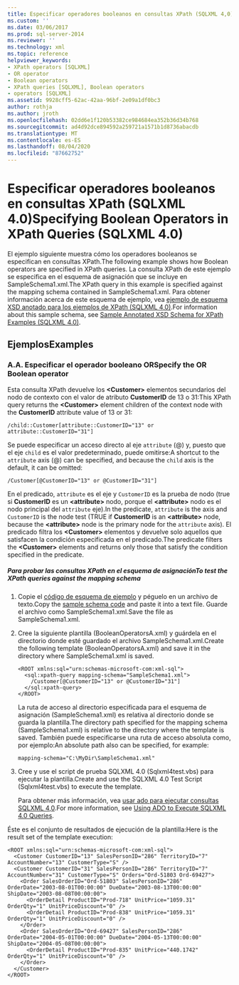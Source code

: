 ```yaml
---
title: Especificar operadores booleanos en consultas XPath (SQLXML 4,0) | Microsoft Docs
ms.custom: ''
ms.date: 03/06/2017
ms.prod: sql-server-2014
ms.reviewer: ''
ms.technology: xml
ms.topic: reference
helpviewer_keywords:
- XPath operators [SQLXML]
- OR operator
- Boolean operators
- XPath queries [SQLXML], Boolean operators
- operators [SQLXML]
ms.assetid: 9928cff5-62ac-42aa-96bf-2e09a1df0bc3
author: rothja
ms.author: jroth
ms.openlocfilehash: 02dd6e1f120b53382ce984684ea352b36d34b768
ms.sourcegitcommit: ad4d92dce894592a259721a1571b1d8736abacdb
ms.translationtype: MT
ms.contentlocale: es-ES
ms.lasthandoff: 08/04/2020
ms.locfileid: "87662752"
---
```

# <a name="specifying-boolean-operators-in-xpath-queries-sqlxml-40"></a><span data-ttu-id="b49c0-102">Especificar operadores booleanos en consultas XPath (SQLXML 4.0)</span><span class="sxs-lookup"><span data-stu-id="b49c0-102">Specifying Boolean Operators in XPath Queries (SQLXML 4.0)</span></span>
  <span data-ttu-id="b49c0-103">El ejemplo siguiente muestra cómo los operadores booleanos se especifican en consultas XPath.</span><span class="sxs-lookup"><span data-stu-id="b49c0-103">The following example shows how Boolean operators are specified in XPath queries.</span></span> <span data-ttu-id="b49c0-104">La consulta XPath de este ejemplo se especifica en el esquema de asignación que se incluye en SampleSchema1.xml.</span><span class="sxs-lookup"><span data-stu-id="b49c0-104">The XPath query in this example is specified against the mapping schema contained in SampleSchema1.xml.</span></span> <span data-ttu-id="b49c0-105">Para obtener información acerca de este esquema de ejemplo, vea [ejemplo de esquema XSD anotado para los ejemplos de XPath &#40;SQLXML 4,0&#41;](sample-annotated-xsd-schema-for-xpath-examples-sqlxml-4-0.md).</span><span class="sxs-lookup"><span data-stu-id="b49c0-105">For information about this sample schema, see [Sample Annotated XSD Schema for XPath Examples &#40;SQLXML 4.0&#41;](sample-annotated-xsd-schema-for-xpath-examples-sqlxml-4-0.md).</span></span>  
  
## <a name="examples"></a><span data-ttu-id="b49c0-106">Ejemplos</span><span class="sxs-lookup"><span data-stu-id="b49c0-106">Examples</span></span>  
  
### <a name="a-specify-the-or-boolean-operator"></a><span data-ttu-id="b49c0-107">A.</span><span class="sxs-lookup"><span data-stu-id="b49c0-107">A.</span></span> <span data-ttu-id="b49c0-108">Especificar el operador booleano OR</span><span class="sxs-lookup"><span data-stu-id="b49c0-108">Specify the OR Boolean operator</span></span>  
 <span data-ttu-id="b49c0-109">Esta consulta XPath devuelve los **\<Customer>** elementos secundarios del nodo de contexto con el valor de atributo **CustomerID** de 13 o 31:</span><span class="sxs-lookup"><span data-stu-id="b49c0-109">This XPath query returns the **\<Customer>** element children of the context node with the **CustomerID** attribute value of 13 or 31:</span></span>  
  
```  
/child::Customer[attribute::CustomerID="13" or attribute::CustomerID="31"]  
```  
  
 <span data-ttu-id="b49c0-110">Se puede especificar un acceso directo al eje `attribute` (@) y, puesto que el eje `child` es el valor predeterminado, puede omitirse:</span><span class="sxs-lookup"><span data-stu-id="b49c0-110">A shortcut to the `attribute` axis (@) can be specified, and because the `child` axis is the default, it can be omitted:</span></span>  
  
```  
/Customer[@CustomerID="13" or @CustomerID="31"]  
```  
  
 <span data-ttu-id="b49c0-111">En el predicado, `attribute` es el eje y `CustomerID` es la prueba de nodo (true si **CustomerID** es un **\<attribute>** nodo, porque el **\<attribute>** nodo es el nodo principal del `attribute` eje).</span><span class="sxs-lookup"><span data-stu-id="b49c0-111">In the predicate, `attribute` is the axis and `CustomerID` is the node test (TRUE if **CustomerID** is an **\<attribute>** node, because the **\<attribute>** node is the primary node for the `attribute` axis).</span></span> <span data-ttu-id="b49c0-112">El predicado filtra los **\<Customer>** elementos y devuelve solo aquellos que satisfacen la condición especificada en el predicado.</span><span class="sxs-lookup"><span data-stu-id="b49c0-112">The predicate filters the **\<Customer>** elements and returns only those that satisfy the condition specified in the predicate.</span></span>  
  
##### <a name="to-test-the-xpath-queries-against-the-mapping-schema"></a><span data-ttu-id="b49c0-113">Para probar las consultas XPath en el esquema de asignación</span><span class="sxs-lookup"><span data-stu-id="b49c0-113">To test the XPath queries against the mapping schema</span></span>  
  
1.  <span data-ttu-id="b49c0-114">Copie el [código de esquema de ejemplo](sample-annotated-xsd-schema-for-xpath-examples-sqlxml-4-0.md) y péguelo en un archivo de texto.</span><span class="sxs-lookup"><span data-stu-id="b49c0-114">Copy the [sample schema code](sample-annotated-xsd-schema-for-xpath-examples-sqlxml-4-0.md) and paste it into a text file.</span></span> <span data-ttu-id="b49c0-115">Guarde el archivo como SampleSchema1.xml.</span><span class="sxs-lookup"><span data-stu-id="b49c0-115">Save the file as SampleSchema1.xml.</span></span>  
  
2.  <span data-ttu-id="b49c0-116">Cree la siguiente plantilla (BooleanOperatorsA.xml) y guárdela en el directorio donde esté guardado el archivo SampleSchema1.xml.</span><span class="sxs-lookup"><span data-stu-id="b49c0-116">Create the following template (BooleanOperatorsA.xml) and save it in the directory where SampleSchema1.xml is saved.</span></span>  
  
    ```  
    <ROOT xmlns:sql="urn:schemas-microsoft-com:xml-sql">  
      <sql:xpath-query mapping-schema="SampleSchema1.xml">  
        /Customer[@CustomerID="13" or @CustomerID="31"]  
      </sql:xpath-query>  
    </ROOT>  
    ```  
  
     <span data-ttu-id="b49c0-117">La ruta de acceso al directorio especificada para el esquema de asignación (SampleSchema1.xml) es relativa al directorio donde se guarda la plantilla.</span><span class="sxs-lookup"><span data-stu-id="b49c0-117">The directory path specified for the mapping schema (SampleSchema1.xml) is relative to the directory where the template is saved.</span></span> <span data-ttu-id="b49c0-118">También puede especificarse una ruta de acceso absoluta como, por ejemplo:</span><span class="sxs-lookup"><span data-stu-id="b49c0-118">An absolute path also can be specified, for example:</span></span>  
  
    ```  
    mapping-schema="C:\MyDir\SampleSchema1.xml"  
    ```  
  
3.  <span data-ttu-id="b49c0-119">Cree y use el script de prueba SQLXML 4.0 (Sqlxml4test.vbs) para ejecutar la plantilla.</span><span class="sxs-lookup"><span data-stu-id="b49c0-119">Create and use the SQLXML 4.0 Test Script (Sqlxml4test.vbs) to execute the template.</span></span>  
  
     <span data-ttu-id="b49c0-120">Para obtener más información, vea [usar ado para ejecutar consultas SQLXML 4,0](../../sqlxml/using-ado-to-execute-sqlxml-4-0-queries.md).</span><span class="sxs-lookup"><span data-stu-id="b49c0-120">For more information, see [Using ADO to Execute SQLXML 4.0 Queries](../../sqlxml/using-ado-to-execute-sqlxml-4-0-queries.md).</span></span>  
  
 <span data-ttu-id="b49c0-121">Éste es el conjunto de resultados de ejecución de la plantilla:</span><span class="sxs-lookup"><span data-stu-id="b49c0-121">Here is the result set of the template execution:</span></span>  
  
```  
<ROOT xmlns:sql="urn:schemas-microsoft-com:xml-sql">  
  <Customer CustomerID="13" SalesPersonID="286" TerritoryID="7" AccountNumber="13" CustomerType="S" />   
  <Customer CustomerID="31" SalesPersonID="286" TerritoryID="7" AccountNumber="31" CustomerType="S" Orders="Ord-51803 Ord-69427">  
    <Order SalesOrderID="Ord-51803" SalesPersonID="286" OrderDate="2003-08-01T00:00:00" DueDate="2003-08-13T00:00:00" ShipDate="2003-08-08T00:00:00">  
      <OrderDetail ProductID="Prod-718" UnitPrice="1059.31" OrderQty="1" UnitPriceDiscount="0" />   
      <OrderDetail ProductID="Prod-838" UnitPrice="1059.31" OrderQty="1" UnitPriceDiscount="0" />   
    </Order>  
    <Order SalesOrderID="Ord-69427" SalesPersonID="286" OrderDate="2004-05-01T00:00:00" DueDate="2004-05-13T00:00:00" ShipDate="2004-05-08T00:00:00">  
      <OrderDetail ProductID="Prod-835" UnitPrice="440.1742" OrderQty="1" UnitPriceDiscount="0" />   
    </Order>  
  </Customer>  
</ROOT>  
```  
  
  
